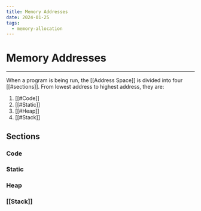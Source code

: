 ```yaml
---
title: Memory Addresses
date: 2024-01-25
tags:
  - memory-allocation
---
```


# Memory Addresses

---

When a program is being run, the [[Address Space]] is divided into four [[#sections]]. From lowest address to highest address, they are:

1. [[#Code]]
2. [[#Static]]
3. [[#Heap]]
4. [[#Stack]]

## Sections

### Code

### Static

### Heap

### [[Stack]]
